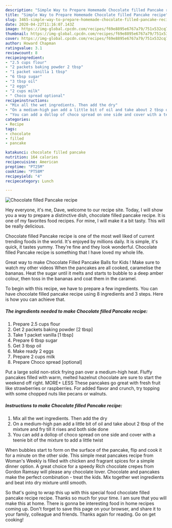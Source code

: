 ```yaml
---
description: "Simple Way to Prepare Homemade Chocolate filled Pancake recipe"
title: "Simple Way to Prepare Homemade Chocolate filled Pancake recipe"
slug: 3465-simple-way-to-prepare-homemade-chocolate-filled-pancake-recipe
date: 2020-04-22T11:16:07.143Z
image: https://img-global.cpcdn.com/recipes/f69e8895e6767a79/751x532cq70/chocolate-filled-pancake-recipe-recipe-main-photo.jpg
thumbnail: https://img-global.cpcdn.com/recipes/f69e8895e6767a79/751x532cq70/chocolate-filled-pancake-recipe-recipe-main-photo.jpg
cover: https://img-global.cpcdn.com/recipes/f69e8895e6767a79/751x532cq70/chocolate-filled-pancake-recipe-recipe-main-photo.jpg
author: Howard Chapman
ratingvalue: 3.1
reviewcount: 8
recipeingredient:
- "2.5 cups flour"
- "2 packets baking powder 2 tbsp"
- "1 packet vanilla 1 tbsp"
- "6 tbsp sugar"
- "3 tbsp oil"
- "2 eggs"
- "2 cups milk"
- " Choco spread optional"
recipeinstructions:
- "Mix all the wet ingredients. Then add the dry"
- "On a medium-high pan add a little bit of oil and take about 2 tbsp of the mixture and fry till it rises and both side done"
- "You can add a dollop of choco spread on one side and cover with a teenie bit of the mixture to add a little twist"
categories:
- Recipe
tags:
- chocolate
- filled
- pancake

katakunci: chocolate filled pancake 
nutrition: 164 calories
recipecuisine: American
preptime: "PT25M"
cooktime: "PT58M"
recipeyield: "4"
recipecategory: Lunch

---
```



![Chocolate filled Pancake recipe](https://img-global.cpcdn.com/recipes/f69e8895e6767a79/751x532cq70/chocolate-filled-pancake-recipe-recipe-main-photo.jpg)

Hey everyone, it's me, Dave, welcome to our recipe site. Today, I will show you a way to prepare a distinctive dish, chocolate filled pancake recipe. It is one of my favorites food recipes. For mine, I will make it a bit tasty. This will be really delicious.

Chocolate filled Pancake recipe is one of the most well liked of current trending foods in the world. It's enjoyed by millions daily. It is simple, it's quick, it tastes yummy. They're fine and they look wonderful. Chocolate filled Pancake recipe is something that I have loved my whole life.

Great way to make Chocolate Filled Pancake Balls for Kids ! Make sure to watch my other videos When the pancakes are all cooked, caramelise the bananas. Heat the sugar until it melts and starts to bubble to a deep amber colour, then toss in the bananas and coat them in the caramel.


To begin with this recipe, we have to prepare a few ingredients. You can have chocolate filled pancake recipe using 8 ingredients and 3 steps. Here is how you can achieve that.

<!--inarticleads1-->

##### The ingredients needed to make Chocolate filled Pancake recipe:

1. Prepare 2.5 cups flour
1. Get 2 packets baking powder [2 tbsp]
1. Take 1 packet vanilla [1 tbsp]
1. Prepare 6 tbsp sugar
1. Get 3 tbsp oil
1. Make ready 2 eggs
1. Prepare 2 cups milk
1. Prepare  Choco spread [optional]


Put a large solid non-stick frying pan over a medium-high heat. Fluffy pancakes filled with warm, melted hazelnut chocolate are sure to start the weekend off right. MORE+ LESS These pancakes go great with fresh fruit like strawberries or raspberries. For added flavor and crunch, try topping with some chopped nuts like pecans or walnuts. 

<!--inarticleads2-->

##### Instructions to make Chocolate filled Pancake recipe:

1. Mix all the wet ingredients. Then add the dry
1. On a medium-high pan add a little bit of oil and take about 2 tbsp of the mixture and fry till it rises and both side done
1. You can add a dollop of choco spread on one side and cover with a teenie bit of the mixture to add a little twist


When bubbles start to form on the surface of the pancake, flip and cook it for a minute on the other side. This simple meat pancakes recipe from Woman&#39;s Weekly is filled with chicken and fragrant spices for a simple dinner option. A great choice for a speedy Rich chocolate crepes from Gordon Ramsay will please any chocolate lover. Chocolate and pancakes make the perfect combination - treat the kids. Mix together wet ingredients and beat into dry mixture until smooth. 

So that's going to wrap this up with this special food chocolate filled pancake recipe recipe. Thanks so much for your time. I am sure that you will make this at home. There is gonna be interesting food in home recipes coming up. Don't forget to save this page on your browser, and share it to your family, colleague and friends. Thanks again for reading. Go on get cooking!
